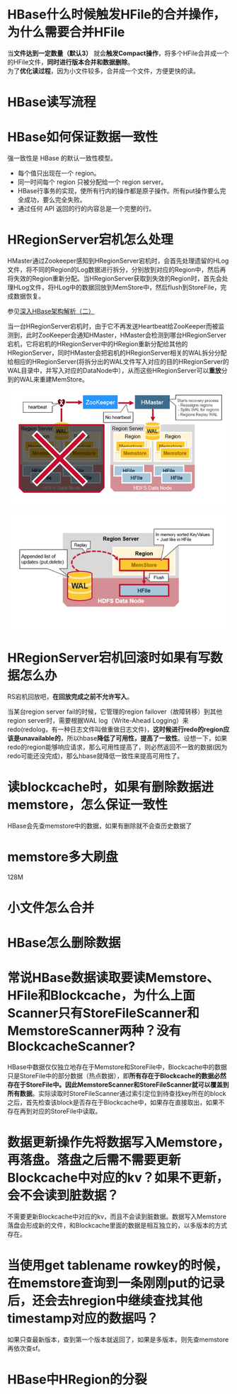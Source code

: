 # HBase什么时候触发HFile的合并操作，为什么需要合并HFile
当**文件达到一定数量（默认3）** 就会**触发Compact操作**，将多个HFile合并成一个的HFile文件，**同时进行版本合并和数据删除**。     
为了**优化读过程**，因为小文件较多，合并成一个文件，方便更快的读。

# HBase读写流程

# HBase如何保证数据一致性
强一致性是 HBase 的默认一致性模型。
- 每个值只出现在一个 region。
- 同一时间每个 region 只被分配给一个 region server。
- HBase行事务的实现，使所有行内的操作都是原子操作。所有put操作要么完全成功，要么完全失败。
- 通过任何 API 返回的行的内容总是一个完整的行。

# HRegionServer宕机怎么处理
HMaster通过Zookeeper感知到HRegionServer宕机时，会首先处理遗留的HLog文件，将不同的Region的Log数据进行拆分，分别放到对应的Region中，然后再将失效的Region重新分配。当HRegionServer获取到失效的Region时，首先会处理HLog文件，将HLog中的数据回放到MemStore中，然后flush到StoreFile，完成数据恢复。

参见[深入HBase架构解析（二）](http://www.blogjava.net/DLevin/archive/2015/08/22/426950.html)

当一台HRegionServer宕机时，由于它不再发送Heartbeat给ZooKeeper而被监测到，此时ZooKeeper会通知HMaster，HMaster会检测到哪台HRegionServer宕机，它将宕机的HRegionServer中的HRegion重新分配给其他的HRegionServer，同时HMaster会把宕机的HRegionServer相关的WAL拆分分配给相应的HRegionServer(将拆分出的WAL文件写入对应的目的HRegionServer的WAL目录中，并写入对应的DataNode中），从而这些HRegionServer可以**重放**分到的WAL来重建MemStore。   

![](https://raw.githubusercontent.com/Andr-Robot/iMarkdownPhotos/master/Res/HBaseArchitecture-Blog-Fig25.png)    

![](https://raw.githubusercontent.com/Andr-Robot/iMarkdownPhotos/master/Res/HBaseArchitecture-Blog-Fig26.png)

# HRegionServer宕机回滚时如果有写数据怎么办
RS宕机回放吧，**在回放完成之前不允许写入**。

当某台region server fail的时候，它管理的region failover（故障转移）到其他region server时，需要根据WAL log（Write-Ahead Logging）来redo(redolog，有一种日志文件叫做重做日志文件)，**这时候进行redo的region应该是unavailable的**，所以hbase**降低了可用性，提高了一致性**。设想一下，如果redo的region能够响应请求，那么可用性提高了，则必然返回不一致的数据(因为redo可能还没完成)，那么hbase就降低一致性来提高可用性了。

# 读blockcache时，如果有删除数据进memstore，怎么保证一致性
HBase会先查memstore中的数据，如果有删除就不会查历史数据了

# memstore多大刷盘
128M

# 小文件怎么合并

# HBase怎么删除数据

# 常说HBase数据读取要读Memstore、HFile和Blockcache，为什么上面Scanner只有StoreFileScanner和MemstoreScanner两种？没有BlockcacheScanner?
HBase中数据仅仅独立地存在于Memstore和StoreFile中，Blockcache中的数据只是StoreFile中的部分数据（热点数据），即**所有存在于Blockcache的数据必然存在于StoreFile中。因此MemstoreScanner和StoreFileScanner就可以覆盖到所有数据**。实际读取时StoreFileScanner通过索引定位到待查找key所在的block之后，首先检查该block是否存在于Blockcache中，如果存在直接取出，如果不存在再到对应的StoreFile中读取。    

# 数据更新操作先将数据写入Memstore，再落盘。落盘之后需不需要更新Blockcache中对应的kv？如果不更新，会不会读到脏数据？
不需要更新Blockcache中对应的kv，而且不会读到脏数据。数据写入Memstore落盘会形成新的文件，和Blockcache里面的数据是相互独立的，以多版本的方式存在。

# 当使用get tablename rowkey的时候，在memstore查询到一条刚刚put的记录后，还会去hregion中继续查找其他timestamp对应的数据吗？
如果只查最新版本，查到第一个版本就返回了，如果是多版本，则先查memstore 再依次查sf。   

# HBase中HRegion的分裂




 
